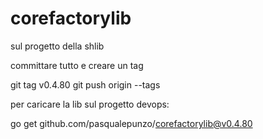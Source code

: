 # corefactorylib

sul progetto della shlib

committare tutto e creare un tag

git tag v0.4.80
git push origin --tags

per caricare la lib sul progetto devops:

go get github.com/pasqualepunzo/corefactorylib@v0.4.80
